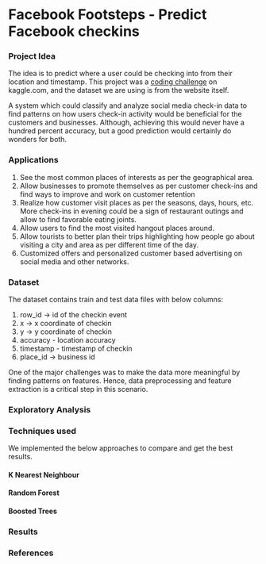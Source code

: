 # Facebook Footsteps - Predict Facebook checkins

### Project Idea

The idea is to predict where a user could be checking into from their location and timestamp. This project was a [coding challenge](https://www.kaggle.com/c/facebook-v-predicting-check-ins) on kaggle.com, and the dataset we are using is from the website itself.

A system which could classify and analyze social media check-in data to find patterns on how users check-in activity would be beneficial for the customers and businesses. Although, achieving this would never have a hundred percent accuracy, but a good prediction would certainly do wonders for both.

### Applications

1. See the most common places of interests as per the geographical area.
2. Allow businesses to promote themselves as per customer check-ins and find ways to improve and work on customer retention
3. Realize how customer visit places as per the seasons, days, hours, etc. More check-ins in evening could be a sign of restaurant outings and allow to find favorable eating joints.
4. Allow users to find the most visited hangout places around.
5. Allow tourists to better plan their trips highlighting how people go about visiting a city and area as per different time of the day.
6. Customized offers and personalized customer based advertising on social media and other networks.

### Dataset

The dataset contains train and test data files with below columns:

1. row_id -> id of the checkin event
2. x -> x coordinate of checkin
3. y -> y coordinate of checkin
4. accuracy - location accuracy
5. timestamp - timestamp of checkin
6. place_id -> business id

One of the major challenges was to make the data more meaningful by finding patterns on features. Hence, data preprocessing and feature extraction is a critical step in this scenario.

### Exploratory Analysis

### Techniques used

We implemented the below approaches to compare and get the best results.

#### K Nearest Neighbour

#### Random Forest

#### Boosted Trees

### Results

### References
